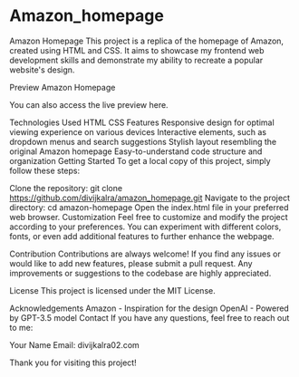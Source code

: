 # Amazon_homepage
Amazon Homepage
This project is a replica of the homepage of Amazon, created using HTML and CSS. It aims to showcase my frontend web development skills and demonstrate my ability to recreate a popular website's design.

Preview
Amazon Homepage

You can also access the live preview here.

Technologies Used
HTML
CSS
Features
Responsive design for optimal viewing experience on various devices
Interactive elements, such as dropdown menus and search suggestions
Stylish layout resembling the original Amazon homepage
Easy-to-understand code structure and organization
Getting Started
To get a local copy of this project, simply follow these steps:

Clone the repository: git clone https://github.com/divijkalra/amazon_homepage.git
Navigate to the project directory: cd amazon-homepage
Open the index.html file in your preferred web browser.
Customization
Feel free to customize and modify the project according to your preferences. You can experiment with different colors, fonts, or even add additional features to further enhance the webpage.

Contribution
Contributions are always welcome! If you find any issues or would like to add new features, please submit a pull request. Any improvements or suggestions to the codebase are highly appreciated.

License
This project is licensed under the MIT License.

Acknowledgements
Amazon - Inspiration for the design
OpenAI - Powered by GPT-3.5 model
Contact
If you have any questions, feel free to reach out to me:

Your Name
Email: divijkalra02.com

Thank you for visiting this project!
